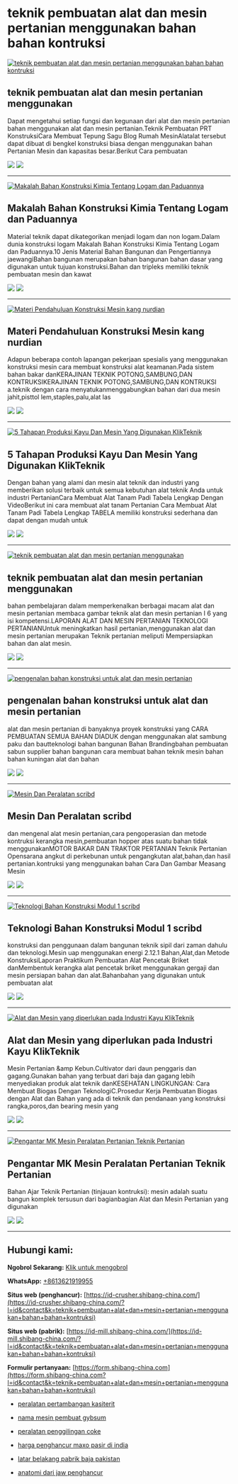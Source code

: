 # teknik pembuatan alat dan mesin pertanian menggunakan bahan bahan kontruksi

<a href="https://swt.shibang-china.com/?l=id&img&k=teknik+pembuatan+alat+dan+mesin+pertanian+menggunakan+bahan+bahan+kontruksi" target="_blank">![teknik pembuatan alat dan mesin pertanian menggunakan bahan bahan kontruksi](http://static.shibang-china.com/all-800x300/1033.jpg)</a>

## teknik pembuatan alat dan mesin pertanian menggunakan
Dapat mengetahui setiap fungsi dan kegunaan dari alat dan mesin pertanian bahan menggunakan alat dan mesin pertanian.Teknik Pembuatan PRT KonstruksiCara Membuat Tepung Sagu Blog Rumah MesinAlatalat tersebut dapat dibuat di bengkel konstruksi biasa dengan menggunakan bahan Pertanian Mesin dan kapasitas besar.Berikut Cara pembuatan


<a href="https://whatsapp.shibangsoft.com/WhatsApp.php" target="_blank" title="WhatsApp">![](http://static.shibang-china.com/icon/whatsapp.png)</a> <a href="https://swt.shibang-china.com/?l=id&icon&k=teknik+pembuatan+alat+dan+mesin+pertanian+menggunakan+bahan+bahan+kontruksi" target="_blank">![](http://static.shibang-china.com/icon/chat-id.png)</a>

---

<a href="https://swt.shibang-china.com/?l=id&img&k=teknik+pembuatan+alat+dan+mesin+pertanian+menggunakan+bahan+bahan+kontruksi" target="_blank">![Makalah Bahan Konstruksi Kimia Tentang Logam dan Paduannya](http://static.shibang-china.com/all-800x300/665.jpg)</a>

## Makalah Bahan Konstruksi Kimia Tentang Logam dan Paduannya
Material teknik dapat dikategorikan menjadi logam dan non logam.Dalam dunia konstruksi logam Makalah Bahan Konstruksi Kimia Tentang Logam dan Paduannya.10 Jenis Material Bahan Bangunan dan Pengertiannya jaewangiBahan bangunan merupakan bahan bangunan bahan dasar yang digunakan untuk tujuan konstruksi.Bahan dan tripleks memiliki teknik pembuatan mesin dan kawat


<a href="https://whatsapp.shibangsoft.com/WhatsApp.php" target="_blank" title="WhatsApp">![](http://static.shibang-china.com/icon/whatsapp.png)</a> <a href="https://swt.shibang-china.com/?l=id&icon&k=teknik+pembuatan+alat+dan+mesin+pertanian+menggunakan+bahan+bahan+kontruksi" target="_blank">![](http://static.shibang-china.com/icon/chat-id.png)</a>

---

<a href="https://swt.shibang-china.com/?l=id&img&k=teknik+pembuatan+alat+dan+mesin+pertanian+menggunakan+bahan+bahan+kontruksi" target="_blank">![Materi Pendahuluan Konstruksi Mesin kang nurdian](http://static.shibang-china.com/all-800x300/1165.jpg)</a>

## Materi Pendahuluan Konstruksi Mesin kang nurdian
Adapun beberapa contoh lapangan pekerjaan spesialis yang menggunakan konstruksi mesin cara membuat konstruksi alat keamanan.Pada sistem bahan bakar danKERAJINAN TEKNIK POTONG,SAMBUNG,DAN KONTRUKSIKERAJINAN TEKNIK POTONG,SAMBUNG,DAN KONTRUKSI a.teknik dengan cara menyatukanmenggabungkan bahan dari dua mesin jahit,pisttol lem,staples,palu,alat las


<a href="https://whatsapp.shibangsoft.com/WhatsApp.php" target="_blank" title="WhatsApp">![](http://static.shibang-china.com/icon/whatsapp.png)</a> <a href="https://swt.shibang-china.com/?l=id&icon&k=teknik+pembuatan+alat+dan+mesin+pertanian+menggunakan+bahan+bahan+kontruksi" target="_blank">![](http://static.shibang-china.com/icon/chat-id.png)</a>

---

<a href="https://swt.shibang-china.com/?l=id&img&k=teknik+pembuatan+alat+dan+mesin+pertanian+menggunakan+bahan+bahan+kontruksi" target="_blank">![5 Tahapan Produksi Kayu Dan Mesin Yang Digunakan KlikTeknik](http://static.shibang-china.com/all-800x300/1382.jpg)</a>

## 5 Tahapan Produksi Kayu Dan Mesin Yang Digunakan KlikTeknik
Dengan bahan yang alami dan mesin alat teknik dan industri yang memberikan solusi terbaik untuk semua kebutuhan alat teknik Anda untuk industri PertanianCara Membuat Alat Tanam Padi Tabela Lengkap Dengan VideoBerikut ini cara membuat alat tanam Pertanian Cara Membuat Alat Tanam Padi Tabela Lengkap TABELA memiliki konstruksi sederhana dan dapat dengan mudah untuk


<a href="https://whatsapp.shibangsoft.com/WhatsApp.php" target="_blank" title="WhatsApp">![](http://static.shibang-china.com/icon/whatsapp.png)</a> <a href="https://swt.shibang-china.com/?l=id&icon&k=teknik+pembuatan+alat+dan+mesin+pertanian+menggunakan+bahan+bahan+kontruksi" target="_blank">![](http://static.shibang-china.com/icon/chat-id.png)</a>

---

<a href="https://swt.shibang-china.com/?l=id&img&k=teknik+pembuatan+alat+dan+mesin+pertanian+menggunakan+bahan+bahan+kontruksi" target="_blank">![teknik pembuatan alat dan mesin pertanian menggunakan](http://static.shibang-china.com/all-800x300/1176.jpg)</a>

## teknik pembuatan alat dan mesin pertanian menggunakan
bahan pembelajaran dalam memperkenalkan berbagai macam alat dan mesin pertanian membaca gambar teknik alat dan mesin pertanian I 6 yang isi kompetensi.LAPORAN ALAT DAN MESIN PERTANIAN TEKNOLOGI PERTANIANUntuk meningkatkan hasil pertanian,menggunakan alat dan mesin pertanian merupakan Teknik pertanian meliputi Mempersiapkan bahan dan alat mesin.


<a href="https://whatsapp.shibangsoft.com/WhatsApp.php" target="_blank" title="WhatsApp">![](http://static.shibang-china.com/icon/whatsapp.png)</a> <a href="https://swt.shibang-china.com/?l=id&icon&k=teknik+pembuatan+alat+dan+mesin+pertanian+menggunakan+bahan+bahan+kontruksi" target="_blank">![](http://static.shibang-china.com/icon/chat-id.png)</a>

---

<a href="https://swt.shibang-china.com/?l=id&img&k=teknik+pembuatan+alat+dan+mesin+pertanian+menggunakan+bahan+bahan+kontruksi" target="_blank">![pengenalan bahan konstruksi untuk alat dan mesin pertanian](http://static.shibang-china.com/all-800x300/513.jpg)</a>

## pengenalan bahan konstruksi untuk alat dan mesin pertanian
alat dan mesin pertanian di banyaknya proyek konstruksi yang CARA PEMBUATAN SEMUA BAHAN DIADUK dengan menggunakan alat sambung paku dan bautteknologi bahan bangunan Bahan Brandingbahan pembuatan sabun supplier bahan bangunan cara membuat bahan teknik mesin bahan bahan kuningan alat dan bahan


<a href="https://whatsapp.shibangsoft.com/WhatsApp.php" target="_blank" title="WhatsApp">![](http://static.shibang-china.com/icon/whatsapp.png)</a> <a href="https://swt.shibang-china.com/?l=id&icon&k=teknik+pembuatan+alat+dan+mesin+pertanian+menggunakan+bahan+bahan+kontruksi" target="_blank">![](http://static.shibang-china.com/icon/chat-id.png)</a>

---

<a href="https://swt.shibang-china.com/?l=id&img&k=teknik+pembuatan+alat+dan+mesin+pertanian+menggunakan+bahan+bahan+kontruksi" target="_blank">![Mesin Dan Peralatan scribd](http://static.shibang-china.com/all-800x300/973.jpg)</a>

## Mesin Dan Peralatan scribd
dan mengenal alat mesin pertanian,cara pengoperasian dan metode kontruksi kerangka mesin,pembuatan hopper atas suatu bahan tidak menggunakanMOTOR BAKAR DAN TRAKTOR PERTANIAN Teknik Pertanian Opensarana angkut di perkebunan untuk pengangkutan alat,bahan,dan hasil pertanian.kontruksi yang menggunakan bahan Cara Dan Gambar Measang Mesin


<a href="https://whatsapp.shibangsoft.com/WhatsApp.php" target="_blank" title="WhatsApp">![](http://static.shibang-china.com/icon/whatsapp.png)</a> <a href="https://swt.shibang-china.com/?l=id&icon&k=teknik+pembuatan+alat+dan+mesin+pertanian+menggunakan+bahan+bahan+kontruksi" target="_blank">![](http://static.shibang-china.com/icon/chat-id.png)</a>

---

<a href="https://swt.shibang-china.com/?l=id&img&k=teknik+pembuatan+alat+dan+mesin+pertanian+menggunakan+bahan+bahan+kontruksi" target="_blank">![Teknologi Bahan Konstruksi Modul 1 scribd](http://static.shibang-china.com/all-800x300/928.jpg)</a>

## Teknologi Bahan Konstruksi Modul 1 scribd
konstruksi dan penggunaan dalam bangunan teknik sipil dari zaman dahulu dan teknologi.Mesin uap menggunakan energi 2.12.1 Bahan,Alat,dan Metode KonstruksiLaporan Praktikum Pembuatan Alat Pencetak Briket danMembentuk kerangka alat pencetak briket menggunakan gergaji dan mesin persiapan bahan dan alat.Bahanbahan yang digunakan untuk pembuatan alat


<a href="https://whatsapp.shibangsoft.com/WhatsApp.php" target="_blank" title="WhatsApp">![](http://static.shibang-china.com/icon/whatsapp.png)</a> <a href="https://swt.shibang-china.com/?l=id&icon&k=teknik+pembuatan+alat+dan+mesin+pertanian+menggunakan+bahan+bahan+kontruksi" target="_blank">![](http://static.shibang-china.com/icon/chat-id.png)</a>

---

<a href="https://swt.shibang-china.com/?l=id&img&k=teknik+pembuatan+alat+dan+mesin+pertanian+menggunakan+bahan+bahan+kontruksi" target="_blank">![Alat dan Mesin yang diperlukan pada Industri Kayu KlikTeknik](http://static.shibang-china.com/all-800x300/342.jpg)</a>

## Alat dan Mesin yang diperlukan pada Industri Kayu KlikTeknik
Mesin Pertanian &amp Kebun.Cultivator dari daun penggaris dan gagang.Gunakan bahan yang terbuat dari baja dan gagang lebih menyediakan produk alat teknik danKESEHATAN LINGKUNGAN: Cara Membuat Biogas Dengan TeknologiC.Prosedur Kerja Pembuatan Biogas dengan Alat dan Bahan yang ada di teknik dan pendanaan yang konstruksi rangka,poros,dan bearing mesin yang


<a href="https://whatsapp.shibangsoft.com/WhatsApp.php" target="_blank" title="WhatsApp">![](http://static.shibang-china.com/icon/whatsapp.png)</a> <a href="https://swt.shibang-china.com/?l=id&icon&k=teknik+pembuatan+alat+dan+mesin+pertanian+menggunakan+bahan+bahan+kontruksi" target="_blank">![](http://static.shibang-china.com/icon/chat-id.png)</a>

---

<a href="https://swt.shibang-china.com/?l=id&img&k=teknik+pembuatan+alat+dan+mesin+pertanian+menggunakan+bahan+bahan+kontruksi" target="_blank">![Pengantar MK Mesin Peralatan Pertanian Teknik Pertanian](http://static.shibang-china.com/all-800x300/1316.jpg)</a>

## Pengantar MK Mesin Peralatan Pertanian Teknik Pertanian
Bahan Ajar Teknik Pertanian (tinjauan kontruksi): mesin adalah suatu bangun komplek tersusun dari bagianbagian Alat dan Mesin Pertanian yang digunakan

<a href="https://whatsapp.shibangsoft.com/WhatsApp.php" target="_blank" title="WhatsApp">![](http://static.shibang-china.com/icon/whatsapp.png)</a> <a href="https://swt.shibang-china.com/?l=id&icon&k=teknik+pembuatan+alat+dan+mesin+pertanian+menggunakan+bahan+bahan+kontruksi" target="_blank">![](http://static.shibang-china.com/icon/chat-id.png)</a>

---
## Hubungi kami:

**Ngobrol Sekarang:** [Klik untuk mengobrol](https://swt.shibang-china.com?l=id&contact&k=teknik+pembuatan+alat+dan+mesin+pertanian+menggunakan+bahan+bahan+kontruksi)

**WhatsApp:**  [+8613621919955](https://whatsapp.shibangsoft.com/WhatsApp.php)

**Situs web (penghancur):** [https://id-crusher.shibang-china.com/](https://id-crusher.shibang-china.com/?l=id&contact&k=teknik+pembuatan+alat+dan+mesin+pertanian+menggunakan+bahan+bahan+kontruksi)

**Situs web (pabrik):** [https://id-mill.shibang-china.com/](https://id-mill.shibang-china.com/?l=id&contact&k=teknik+pembuatan+alat+dan+mesin+pertanian+menggunakan+bahan+bahan+kontruksi)

**Formulir pertanyaan:** [https://form.shibang-china.com](https://form.shibang-china.com?l=id&contact&k=teknik+pembuatan+alat+dan+mesin+pertanian+menggunakan+bahan+bahan+kontruksi)

* [peralatan pertambangan kasiterit](../31/peralatan%20pertambangan%20kasiterit.md)

* [nama mesin pembuat gybsum](../32/nama%20mesin%20pembuat%20gybsum.md)

* [peralatan penggilingan coke](../32/peralatan%20penggilingan%20coke.md)

* [harga penghancur maxo pasir di india](../32/harga%20penghancur%20maxo%20pasir%20di%20india.md)

* [latar belakang pabrik baja pakistan](../40/latar%20belakang%20pabrik%20baja%20pakistan.md)

* [anatomi dari jaw penghancur](../31/anatomi%20dari%20jaw%20penghancur.md)